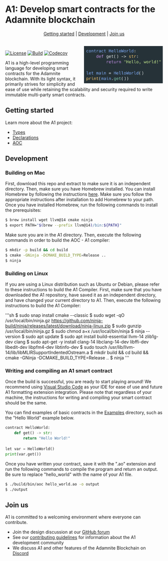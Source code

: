 # A1: Develop smart contracts for the Adamnite blockchain

<p align="center">
    <a href="#getting-started">Getting started</a> |
    <a href="#development">Development</a> |
    <a href="#join-us">Join us</a>
</p>

<br/>

<img align="right" width="50%" src="./Docs/Images/HelloWorld.png">

[![License](https://img.shields.io/badge/license-MIT-brightgreen.svg?style=flat)](https://github.com/m-peko/bitflags/blob/master/LICENSE)
[![Build](https://github.com/Adamnite/A1/actions/workflows/build.yml/badge.svg)](https://github.com/Adamnite/A1/actions/workflows/build.yml)
[![Codecov](https://codecov.io/gh/Adamnite/A1/branch/main/graph/badge.svg?token=YBUVS7JAEQ)](https://codecov.io/gh/Adamnite/A1)

A1 is a high-level programming language for developing smart contracts for the Adamnite blockchain. With its light syntax, it primarily strives for simplicity and ease of use while retaining the scalability and security required to write immutable multi-party smart contracts.

## Getting started

Learn more about the A1 project:

- [Types](Docs/Types.md)
- [Declarations](Docs/Declarations.md)
- [AOC](AOC/README.md)

## Development

### Building on Mac

First, download this repo and extract to make sure it is an independent directory. Then, make sure you have Homebrew installed. You can install Homebrew by following the instructions [here](https://brew.sh/). Make sure you follow the appropriate instructions after installation to add Homebrew to your path. Once you have installed Homebrew, run the following commands to install the prerequisites:

```sh
$ brew install wget llvm@14 cmake ninja
$ export PATH="$(brew --prefix llvm@14)/bin:${PATH}"
```

Make sure you are in the A1 directory. Then, execute the following commands in order to build the AOC - A1 compiler:

```sh
$ mkdir -p build && cd build
$ cmake -GNinja -DCMAKE_BUILD_TYPE=Release ..
$ ninja
```

### Building on Linux

If you are using a Linux distribution such as Ubuntu or Debian, please refer to these instructions to build the A1 Compiler. First, make sure that you have downloaded the A1 repository, have saved it as an independent directory, and have changed your current directory to A1. Then, execute the following instructions to build the A1 Compiler:

'''sh
$ sudo snap install cmake --classic
$ sudo wget -qO /usr/local/bin/ninja.gz https://github.com/ninja-build/ninja/releases/latest/download/ninja-linux.zip
$ sudo gunzip /usr/local/bin/ninja.gz
$ sudo chmod a+x /usr/local/bin/ninja
$ ninja --version
$ sudo apt update
$ sudo apt install build-essential llvm-14 zlib1g-dev clang
$ sudo apt-get -y install clang-14 libclang-14-dev libffi-dev libedit-dev libpfm4-dev libtinfo-dev
$ sudo touch /usr/lib/llvm-14/lib/libMLIRSupportIndentedOstream.a
$ mkdir build && cd build && cmake -GNinja -DCMAKE_BUILD_TYPE=Release ..
$ ninja
'''


### Writing and compiling an A1 smart contract 


Once the build is successful, you are ready to start playing around! We recommend using [Visual Studio Code](https://code.visualstudio.com/) as your IDE for ease of use and future A1 formatting extension integration. Please note that regardless of your machine, the instructions for writing and compiling your smart contract should be the same. 

You can find examples of basic contracts in the [Examples](https://github.com/Adamnite/A1/tree/main/Examples) directory, such as the "Hello World" example below.

```python
contract HelloWorld:
    def get() -> str:
        return "Hello World!"

let var = HelloWorld()
print(var.get())
```

Once you have written your contract, save it with the ".ao" extension and run the following commands to compile the program and return an output. Be sure to replace "hello_world" with the name of your A1 file.

```sh
$ ./build/bin/aoc hello_world.ao -o output
$ ./output
```

## Join us

A1 is committed to a welcoming environment where everyone can contribute.

- Join the design discussion at our [GitHub forum](https://github.com/Adamnite/A1/discussions)
- See our [contributing guidelines](CONTRIBUTING.md) for information about the A1 development community
- We discuss A1 and other features of the Adamnite Blockchain on [Discord](https://discord.gg/AxbRrXvS)
